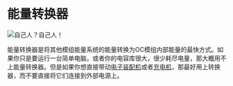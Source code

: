 # 能量转换器

![自己人？自己人！](oredict:oc:powerConverter)

能量转换器是将其他模组能量系统的能量转换为OC模组内部能量的最快方式。如果你只是要运行一台简单电脑，或者你的电容库很大，很少耗尽电量，那大概用不上能量转换器。但是如果你想直接带动[电子装配机](assembler.md)或者[充电机](charger.md)，那最好用上转换器，而不要直接将它们连接到外部电源上。
